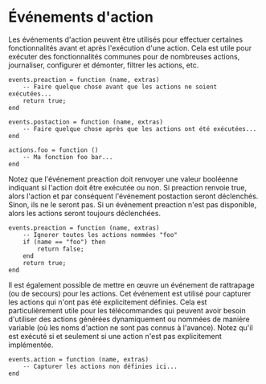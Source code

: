 # Événements d'action

Les événements d'action peuvent être utilisés pour effectuer certaines fonctionnalités avant et après l'exécution d'une action. Cela est utile pour
exécuter des fonctionnalités communes pour de nombreuses actions, journaliser, configurer et démonter, filtrer les actions, etc.

	events.preaction = function (name, extras)
		-- Faire quelque chose avant que les actions ne soient exécutées...
		return true;
	end

	events.postaction = function (name, extras)
		-- Faire quelque chose après que les actions ont été exécutées...
	end

	actions.foo = function ()
		-- Ma fonction foo bar...
	end

Notez que l'événement preaction doit renvoyer une valeur booléenne indiquant si l'action doit être exécutée ou non.
Si preaction renvoie true, alors l'action et par conséquent l'événement postaction seront déclenchés. Sinon, ils ne le seront pas.
Si un événement preaction n'est pas disponible, alors les actions seront toujours déclenchées.

	events.preaction = function (name, extras)
		-- Ignorer toutes les actions nommées "foo"
		if (name == "foo") then
			return false;
		end
		return true;
	end

Il est également possible de mettre en œuvre un événement de rattrapage (ou de secours) pour les actions. Cet événement est utilisé pour capturer les actions
qui n'ont pas été explicitement définies. Cela est particulièrement utile pour les télécommandes qui peuvent avoir besoin d'utiliser des actions générées dynamiquement
ou nommées de manière variable (où les noms d'action ne sont pas connus à l'avance). Notez qu'il est exécuté si et seulement si une
action n'est pas explicitement implémentée.

	events.action = function (name, extras)
		-- Capturer les actions non définies ici...
	end
